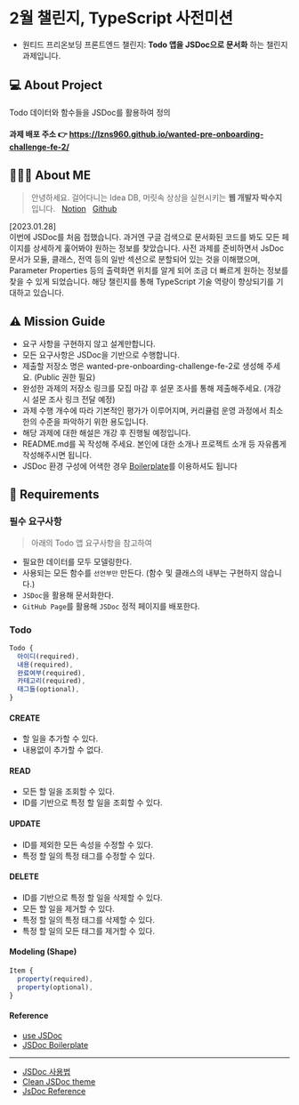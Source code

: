 # 2월 챌린지, TypeScript 사전미션
- 원티드 프리온보딩 프론트엔드 챌린지: **Todo 앱을 JSDoc으로 문서화** 하는 챌린지 과제입니다.

## 💻 About Project
Todo 데이터와 함수들을 JSDoc를 활용하여 정의
#### 과제 배포 주소 👉 https://lzns960.github.io/wanted-pre-onboarding-challenge-fe-2/

## 🙋🏻‍♀️ About ME
> 안녕하세요. 걸어다니는 Idea DB, 머릿속 상상을 실현시키는 **웹 개발자 박수지** 입니다.
&nbsp; [Notion](https://www.notion.so/Park-Suji-c2fbd2d7a87b4820b357d8d12a35eeafl)  &nbsp; [Github](https://github.com/lzns960) 

[2023.01.28]<br>
이번에 JSDoc를 처음 접했습니다. 
과거엔 구글 검색으로 문서화된 코드를 봐도 모든 페이지를 상세하게 훑어봐야 원하는 정보를 찾았습니다. 
사전 과제를 준비하면서 JsDoc 문서가 모듈, 클래스, 전역 등의 일반 섹션으로 분할되어 있는 것을 이해했으며, Parameter Properties 등의 출력화면 위치를 알게 되어 조금 더 빠르게 원하는 정보를 찾을 수 있게 되었습니다.
해당 챌린지를 통해 TypeScript 기술 역량이 향상되기를 기대하고 있습니다. 
## ⚠️ Mission Guide
- 요구 사항을 구현하지 않고 설계만합니다.
- 모든 요구사항은 JSDoc을 기반으로 수행합니다.
- 제출할 저장소 명은 wanted-pre-onboarding-challenge-fe-2로 생성해 주세요. (Public 권한 필요)
- 완성한 과제의 저장소 링크를 모집 마감 후 설문 조사를 통해 제출해주세요. (개강 시 설문 조사 링크 전달 예정)
- 과제 수행 개수에 따라 기본적인 평가가 이루어지며, 커리큘럼 운영 과정에서 최소한의 수준을 파악하기 위한 용도입니다.
- 해당 과제에 대한 해설은 개강 후 진행될 예정입니다.
- README.md를 꼭 작성해 주세요. 본인에 대한 소개나 프로젝트 소개 등 자유롭게 작성해주시면 됩니다.
- JSDoc 환경 구성에 어색한 경우 [Boilerplate](https://github.com/pocojang/jsdoc-boilerplate)를 이용하셔도 됩니다

## 📝 Requirements

### 필수 요구사항
>아래의 Todo 앱 요구사항을 참고하여

- 필요한 데이터를 모두 모델링한다.
- 사용되는 모든 함수를 `선언부만` 만든다. (함수 및 클래스의 내부는 구현하지 않습니다.)
- `JSDoc`을 활용해 문서화한다.
- `GitHub Page`를 활용해 `JSDoc` 정적 페이지를 배포한다.

### Todo

```js
Todo {
  아이디(required),
  내용(required),
  완료여부(required),
  카테고리(required),
  태그들(optional),
}
```

#### CREATE

- 할 일을 추가할 수 있다.
- 내용없이 추가할 수 없다.

#### READ

- 모든 할 일을 조회할 수 있다.
- ID를 기반으로 특정 할 일을 조회할 수 있다.

#### UPDATE

- ID를 제외한 모든 속성을 수정할 수 있다.
- 특정 할 일의 특정 태그를 수정할 수 있다.

#### DELETE

- ID를 기반으로 특정 할 일을 삭제할 수 있다.
- 모든 할 일을 제거할 수 있다.
- 특정 할 일의 특정 태그를 삭제할 수 있다.
- 특정 할 일의 모든 태그를 제거할 수 있다.


#### Modeling (Shape)

```js
Item {
  property(required),
  property(optional),
}
```

#### Reference

- [use JSDoc](https://jsdoc.app)
- [JSDoc Boilerplate](https://github.com/pocojang/jsdoc-boilerplate)
- - -
- [JSDoc 사용법](https://okayoon.tistory.com/entry/JSDoc%EB%A5%BC-%EC%82%AC%EC%9A%A9%ED%95%B4%EC%84%9C-Javasript-%EB%AC%B8%EC%84%9C%ED%99%94%ED%95%B4%EB%B3%B4%EC%9E%90)
- [Clean JSDoc theme](https://github.com/ankitskvmdam/clean-jsdoc-theme)
- [JsDoc Reference](https://typescript-kr.github.io/pages/jsdoc-reference.html)
